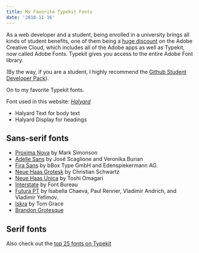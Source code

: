 ```yaml
---
title: My Favorite Typekit Fonts
date: '2018-11-16'
---
```


As a web developer and a student, being enrolled in a university brings all kinds of student benefits, one of them being a [huge discount](https://www.adobe.com/creativecloud/plans.html) on the Adobe Creative Cloud, which includes all of the Adobe apps as well as Typekit, now called Adobe Fonts.  Typekit gives you access to the entire Adobe Font library.

(By the way, if you are a student, I highly recommend the [Github Student Developer Pack](https://education.github.com/pack)).

On to my favorite Typekit fonts. 

Font used in this website: [*Halyard*](https://fonts.adobe.com/fonts/halyard)
 - Halyard Text for body text
 - Halyard Display for headings

## Sans-serif fonts
 - [Proxima Nova](https://fonts.adobe.com/fonts/proxima-nova) by Mark Simonson
 - [Adelle Sans](https://fonts.adobe.com/fonts/adelle-sans) by José Scaglione and Veronika Burian
 - [Fira Sans](https://fonts.adobe.com/fonts/fira-sans) by bBox Type GmbH and Edenspiekermann AG. 
 - [Neue Haas Grotesk](https://fonts.adobe.com/fonts/neue-haas-grotesk) by Christian Schwartz
 - [Neue Haas Unica](https://fonts.adobe.com/fonts/neue-haas-unica) by Toshi Omagari
 - [Interstate](https://fonts.adobe.com/fonts/interstate) by Font Bureau
 - [Futura PT](https://fonts.adobe.com/fonts/futura-pt) by Isabella Chaeva, Paul Renner, Vladimir Andrich, and Vladimir Yefimov.
 - [Iskra](https://fonts.adobe.com/fonts/iskra) by Tom Grace
 - [Brandon Grotesque](https://fonts.adobe.com/fonts/brandon-grostesque)

## Serif fonts

Also check out the [top 25 fonts on Typekit](https://theblog.adobe.com/top-25-typefaces-next-project/)